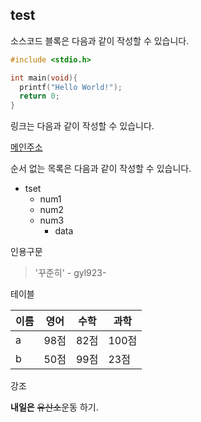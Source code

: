 ## test

소스코드 블록은 다음과 같이 작성할 수 있습니다.

```c
#include <stdio.h>

int main(void){
  printf("Hello World!");
  return 0;
}
```

링크는 다음과 같이 작성할 수 있습니다.

[메인주소](https://github.com/gyl923)

순서 없는 목록은 다음과 같이 작성할 수 있습니다.

* tset
  * num1
  * num2
  * num3
    * data  
    
인용구문
> '꾸준히' - gyl923-


테이블

이름|영어|수학|과학
---|---|---|---
a|98점|82점|100점
b|50점|99점|23점


강조

**내일은** ~~유산소~~운동 하기.

